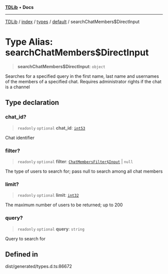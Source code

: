[**TDLib**](../../../../../../README.md) • **Docs**

***

[TDLib](../../../../../../modules.md) / [index](../../../../../README.md) / [types](../../../README.md) / [default](../README.md) / searchChatMembers$DirectInput

# Type Alias: searchChatMembers$DirectInput

> **searchChatMembers$DirectInput**: `object`

Searches for a specified query in the first name, last name and usernames of the members of a specified chat. Requires administrator rights if the chat is a channel

## Type declaration

### chat\_id?

> `readonly` `optional` **chat\_id**: [`int53`](int53-1.md)

Chat identifier

### filter?

> `readonly` `optional` **filter**: [`ChatMembersFilter$Input`](ChatMembersFilter$Input.md) \| `null`

The type of users to search for; pass null to search among all chat members

### limit?

> `readonly` `optional` **limit**: [`int32`](int32-1.md)

The maximum number of users to be returned; up to 200

### query?

> `readonly` `optional` **query**: `string`

Query to search for

## Defined in

dist/generated/types.d.ts:86672
